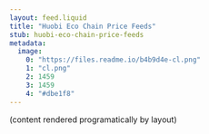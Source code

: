 ```yaml
---
layout: feed.liquid
title: "Huobi Eco Chain Price Feeds"
stub: huobi-eco-chain-price-feeds
metadata: 
  image: 
    0: "https://files.readme.io/b4b9d4e-cl.png"
    1: "cl.png"
    2: 1459
    3: 1459
    4: "#dbe1f8"
---
```

(content rendered programatically by layout)